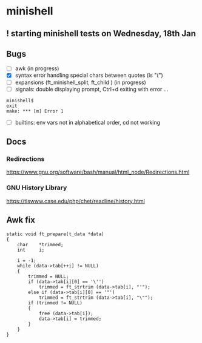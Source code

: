 # minishell

## ! starting minishell tests on Wednesday, 18th Jan 

## Bugs
- [ ] awk (in progress)
- [x] syntax error handling special chars between quotes (ls "(")
- [ ] expansions (ft_minishell_split, ft_child ) (in progress)
- [ ] signals: double displaying prompt, Ctrl+d exiting with error ...
```
minishell$
exit
make: *** [m] Error 1
```
- [ ] builtins: env vars not in alphabetical order, cd not working

## Docs
### Redirections
https://www.gnu.org/software/bash/manual/html_node/Redirections.html

### GNU History Library
https://tiswww.case.edu/php/chet/readline/history.html


## Awk fix

```
static void	ft_prepare(t_data *data)
{
	char	*trimmed;
	int		i;

	i = -1;
	while (data->tab[++i] != NULL)
	{
		trimmed = NULL;
		if (data->tab[i][0] == '\'')
			trimmed = ft_strtrim (data->tab[i], "'");
		else if (data->tab[i][0] == '"')
			trimmed = ft_strtrim (data->tab[i], "\"");
		if (trimmed != NULL)
		{
			free (data->tab[i]);
			data->tab[i] = trimmed;
		}
	}
}
```